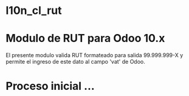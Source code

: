# l10n_cl_rut
# Modulo de RUT para Odoo 10.x

El presente modulo valida RUT formateado para salida 99.999.999-X y permite el ingreso de este dato al campo 'vat' de Odoo.

# Proceso inicial ...
